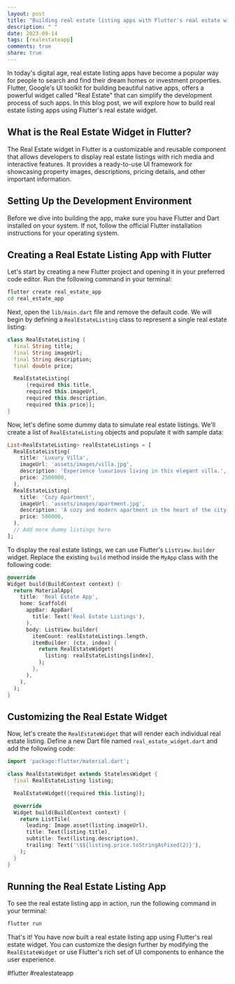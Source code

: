 ```yaml
---
layout: post
title: "Building real estate listing apps with Flutter's real estate widget"
description: " "
date: 2023-09-14
tags: [realestateapp]
comments: true
share: true
---
```


In today's digital age, real estate listing apps have become a popular way for people to search and find their dream homes or investment properties. Flutter, Google's UI toolkit for building beautiful native apps, offers a powerful widget called "Real Estate" that can simplify the development process of such apps. In this blog post, we will explore how to build real estate listing apps using Flutter's real estate widget.

## What is the Real Estate Widget in Flutter?

The Real Estate widget in Flutter is a customizable and reusable component that allows developers to display real estate listings with rich media and interactive features. It provides a ready-to-use UI framework for showcasing property images, descriptions, pricing details, and other important information.

## Setting Up the Development Environment

Before we dive into building the app, make sure you have Flutter and Dart installed on your system. If not, follow the official Flutter installation instructions for your operating system.

## Creating a Real Estate Listing App with Flutter

Let's start by creating a new Flutter project and opening it in your preferred code editor. Run the following command in your terminal:

```bash
flutter create real_estate_app
cd real_estate_app
```

Next, open the `lib/main.dart` file and remove the default code. We will begin by defining a `RealEstateListing` class to represent a single real estate listing:

```dart
class RealEstateListing {
  final String title;
  final String imageUrl;
  final String description;
  final double price;

  RealEstateListing(
      {required this.title,
      required this.imageUrl,
      required this.description,
      required this.price});
}
```

Now, let's define some dummy data to simulate real estate listings. We'll create a list of `RealEstateListing` objects and populate it with sample data:

```dart
List<RealEstateListing> realEstateListings = [
  RealEstateListing(
    title: 'Luxury Villa',
    imageUrl: 'assets/images/villa.jpg',
    description: 'Experience luxurious living in this elegant villa.',
    price: 2500000,
  ),
  RealEstateListing(
    title: 'Cozy Apartment',
    imageUrl: 'assets/images/apartment.jpg',
    description: 'A cozy and modern apartment in the heart of the city.',
    price: 500000,
  ),
  // Add more dummy listings here
];
```

To display the real estate listings, we can use Flutter's `ListView.builder` widget. Replace the existing `build` method inside the `MyApp` class with the following code:

```dart
@override
Widget build(BuildContext context) {
  return MaterialApp(
    title: 'Real Estate App',
    home: Scaffold(
      appBar: AppBar(
        title: Text('Real Estate Listings'),
      ),
      body: ListView.builder(
        itemCount: realEstateListings.length,
        itemBuilder: (ctx, index) {
          return RealEstateWidget(
            listing: realEstateListings[index],
          );
        },
      ),
    ),
  );
}
```

## Customizing the Real Estate Widget

Now, let's create the `RealEstateWidget` that will render each individual real estate listing. Define a new Dart file named `real_estate_widget.dart` and add the following code:

```dart
import 'package:flutter/material.dart';

class RealEstateWidget extends StatelessWidget {
  final RealEstateListing listing;

  RealEstateWidget({required this.listing});

  @override
  Widget build(BuildContext context) {
    return ListTile(
      leading: Image.asset(listing.imageUrl),
      title: Text(listing.title),
      subtitle: Text(listing.description),
      trailing: Text('\$${listing.price.toStringAsFixed(2)}'),
    );
  }
}
```

## Running the Real Estate Listing App

To see the real estate listing app in action, run the following command in your terminal:

```bash
flutter run
```

That's it! You have now built a real estate listing app using Flutter's real estate widget. You can customize the design further by modifying the `RealEstateWidget` or use Flutter's rich set of UI components to enhance the user experience.

#flutter #realestateapp